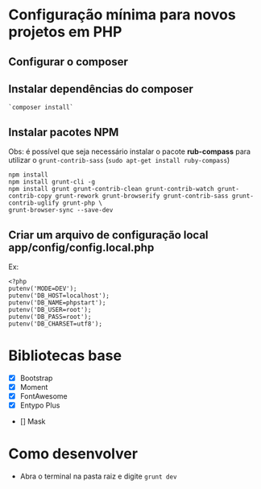 # Configuração mínima para novos projetos em PHP

## Configurar o composer


## Instalar dependências do composer
	`composer install`

## Instalar pacotes NPM
Obs: é possível que seja necessário instalar o pacote **rub-compass** para utilizar o `grunt-contrib-sass` (`sudo apt-get install ruby-compass`)
```
npm install
npm install grunt-cli -g
npm install grunt grunt-contrib-clean grunt-contrib-watch grunt-contrib-copy grunt-rework grunt-browserify grunt-contrib-sass grunt-contrib-uglify grunt-php \
grunt-browser-sync --save-dev
```

## Criar um arquivo de configuração local **app/config/config.local.php**
Ex:
```.php
<?php
putenv('MODE=DEV');
putenv('DB_HOST=localhost');
putenv('DB_NAME=phpstart');
putenv('DB_USER=root');
putenv('DB_PASS=root');
putenv('DB_CHARSET=utf8');
```
# Bibliotecas base
 - [x] Bootstrap
 - [x] Moment
 - [x] FontAwesome
 - [x] Entypo Plus
 - [] Mask

# Como desenvolver
  - Abra o terminal na pasta raiz e digite `grunt dev`
